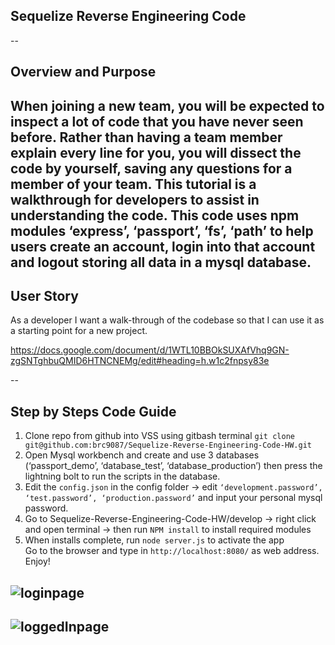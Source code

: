 ## Sequelize Reverse Engineering Code 
--
## Overview and Purpose
When joining a new team, you will be expected to inspect a lot of code that you have never seen before. Rather than having a team member explain every line for you, you will dissect the code by yourself, saving any questions for a member of your team.
This tutorial is a walkthrough for developers to assist in understanding the code. 
This code uses npm modules ‘express’, ‘passport’, ‘fs’, ‘path’ to help users create an account, login into that account and logout storing all data in a mysql database. 
--
## User Story 
As a developer I want a walk-through of the codebase so that I can use it as a starting point for a new project. 

https://docs.google.com/document/d/1WTL10BBOkSUXAfVhq9GN-zgSNTghbuQMID6HTNCNEMg/edit#heading=h.w1c2fnpsy83e

--
## Step by Steps Code Guide 
1. Clone repo from github into VSS using gitbash terminal `git clone git@github.com:brc9087/Sequelize-Reverse-Engineering-Code-HW.git` 
2. Open Mysql workbench and create and use 3 databases (‘passport_demo’, ‘database_test’,  ‘database_production’) then press the lightning bolt to run the scripts in the database. 
3. Edit the `config.json` in the config folder → edit `‘development.password’, ‘test.password’, ‘production.password’` and input your personal mysql password. 
4. Go to Sequelize-Reverse-Engineering-Code-HW/develop → right click and open terminal → then run `NPM install` to install required modules
5. When installs complete, run `node server.js` to activate the app  
Go to the browser and type in `http://localhost:8080/` as web address. 
Enjoy! 

![loginpage](./images/public/loginPage.JPG)
--
![loggedInpage](./images/public/loginPage.JPG)
--
